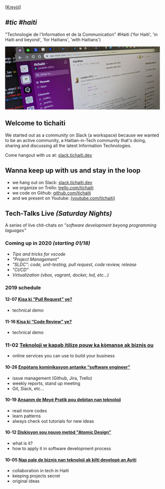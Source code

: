 [[Krey&ograve;l](../README.md)]

## _#tic #haiti_
"Technologie de l'Information et de la Communication" #Haiti ('for Haiti', 'in Haiti and beyond', 'for Haitians', 'with Haitians')

![Slack Channels](../media/slack_banner.png)

## Welcome to tichaiti

We started out as a community on Slack (a workspace) because we wanted to be an active community, a Haitian-in-Tech community that's doing, sharing and discussing all the latest Information Technologies.

Come hangout with us at: [slack.tichaiti.dev](http://slack.tichaiti.dev)


## Wanna keep up with us and stay in the loop

- we hang out on Slack: [slack.tichaiti.dev](https://slack.tichaiti.dev)
- we organize on Trello: [trello.com/tichaiti](https://trello.com/tichaiti)
- we code on Github: [github.com/tichaiti](https://github.com/tichaiti)
- and we present on Youtube: [(youtube.com/tichaiti)](https://www.youtube.com/channel/UC7HPriaqy3rYKrsqWOxKqEQ)

## Tech-Talks Live _(Saturday Nights)_
A series of live chit-chats on *"software development beyong programming laguages"*

### Coming up in 2020 _(starting 01/18)_
- _Tips and tricks for vscode_
- _"Project Management"_
- _"SLDC": code, unit-testing, pull request, code review, release_
- _"CI/CD"_
- _Virtualization (vbox, vagrant, docker, lxd, etc…)_


### 2019 schedule

#### 12-07 [Kisa ki “Pull Request” ye?](https://youtu.be/XzhT5BVerG4)
* technical demo

#### 11-16 [Kisa ki “Code Review” ye?](https://youtu.be/GiWwfnzWVIA)
* technical demo

### 11-02 [Teknoloji w kapab itilize pouw ka kòmanse ak biznis ou](https://youtu.be/SbsQkNnELFI)
* online services you can use to build your business

#### 10-26 [Enpòtans kominikasyon antanke “software engineer”](https://youtu.be/7-vmyKkBjhY)
* issue management (Github, Jira, Trello)
* weekly reports, stand up meeting
* Git, Slack, etc...

#### 10-19 [Ansanm de Meyè Pratik pou debitan nan teknoloji](https://youtu.be/GHMUOxDD-iU)
* read more codes
* learn patterns
* always check out tutorials for new ideas

#### 10-12 [Diskisyon sou nouvo metòd "Atomic Design"](https://youtu.be/3zZ-tLG4Mgs)
* what is it?
* how to apply it in software development process

#### 10-05 [Nap pale de biznis nan teknoloji ak kilti developè an Ayiti](https://youtu.be/ZaGg3vDu60Y)
- collaboration in tech in Haiti
- keeping projects secret
- original ideas
